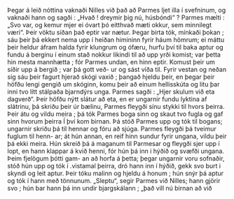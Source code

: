 Þegar á leið nóttina vaknaði Nilles við það að Parmes ljet
illa í svefninum, og vaknaði hann og sagði : „Hvað ! dreymir
þig nú, húsbóndi“ ? Parmes mælti : „Svo var, og kemur mjer
ei óvart þó eitthvað mæti okkur, sem minnilegt væri“. Þeir
vöktu síðan það eptir var nætur. Þegar birta tók, mínkaði
þokan ; sáu þeir þá ekkert nema upp í heiðan himininn
fyrir háum hömrum; ei máttu þeir heldur áfram halda fyrir
klungrum og ófæru, hurfu því til baka aptur og fundu á
berginu í einum stað nokkur likindi til að upp yrði komist;
var þetta hin mesta mannhætta ; fór Parmes undan, en hinn
eptir. Komust þeir um síðir upp á bergið ; var þá gott veð-
ur og sást víða til. Fyrir vestan og neðan sig sáu þeir fagurt
hjerað skógi vaxið ; þangað hjeldu þeir, en þegar þeir höfðu
lengi gengið um skóginn, komu þeir að einum hellisskúta og
litu þar inni tvo lítt stálpaða bjarndýrs unga. Parmes sagði :
„Hjer skulum við eta dagverð“. Þeir höfðu nýtt slátur að
eta, en er ungarnir fundu lyktina af slátrinu, þá skriðu þeir
úr bælinu, Parmes fleygði sínu stykki til hvors þeirra. Þeir
átu og vildu meira ; þá tók Parmes boga sinn og skaut tvo
fugla og gaf sinn hvorum þeirra  Í því kom birnan. Þá stóð
Parmes upp og tók til bogans; ungarnir skriðu þá til hennar
og fóru að sjúga. Parmes fleygði þá tveimur fuglum til henn-
ar; át hún annan, en reif hinn sundur fyrir ungana, vildu þeir
þá ekki meira. Hún skreið þá á maganum til Parmesar og
fleygði sjer upp í lopt, en hann klappar á kvið henni, fór hún
þá inn i hýðið og svæfði ungana. Þeim fjelögum þótti gam-
an að horfa á þetta; þegar ungarnir voru sofnaðir, stóð hún
upp og tók í .vistamal þeirra, dró hann inn í hýðið, gekk svo
burt i skyndi og leit aptur. Þeir tóku malinn og hjeldu á
honum ; hún snýr þá aptur og tók í hann með tönnunum.
„Sleptu“, segir Parmes við Nilles; hann gjörir svo ; hún bar
hann þá inn undir bjargskálann ; „það vill nú birnan að við
